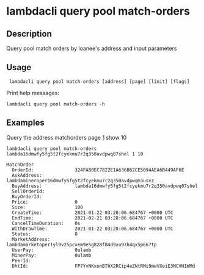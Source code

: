 # lambdacli query pool match-orders

## Description

Query pool match orders by loanee's address and input parameters

## Usage
```
 lambdacli query pool match-orders [address] [page] [limit] [flags]
```

Print help messages:
```
lambdacli query pool match-orders -h
```

## Examples

Query the address matchorders page 1 show 10
```
lambdacli query pool match-orders lambda16dmwfy5fg5t2fcyekmu7r2q350avdpwq07shel 1 10
```

```
MatchOrder
  OrderId:               324FA8BEC7822E1A636B62CE5094AEA6B449AF6E
  AskAddress:            lambdamineroper16dmwfy5fg5t2fcyekmu7r2q350avdpwqm3usvz
  BuyAddress:            lambda16dmwfy5fg5t2fcyekmu7r2q350avdpwq07shel
  SellOrderId:
  BuyOrderId:
  Price:                 0
  Size:                  100
  CreateTime:            2021-01-22 03:28:06.684767 +0000 UTC
  EndTime:               2021-02-21 03:28:06.684767 +0000 UTC
  CancelTimeDuration:    0s
  WithDrawTime:          2021-01-22 03:28:06.684767 +0000 UTC
  Status:                0
  MarketAddress:         lambdamarketoper1yl9v25pcxem9e5g828f84d9xu97h4qx5p667tp
  UserPay:               0ulamb
  MinerPay:              0ulamb
  PeerId:
  DhtId:                 FP7YvNKxonBThX2RCip4eZNtRMi9mwVXeiE3MCVH1WMd
```
